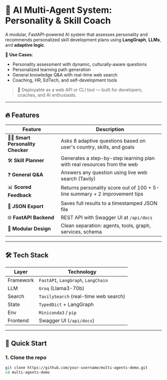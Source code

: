 # 🧠 AI Multi-Agent System: Personality & Skill Coach

A modular, FastAPI-powered AI system that assesses personality and recommends personalized skill development plans using **LangGraph**, **LLMs**, and **adaptive logic**.

🎯 **Use Cases**:
- Personality assessment with dynamic, culturally-aware questions
- Personalized learning path generation
- General knowledge Q&A with real-time web search
- Coaching, HR, EdTech, and self-development tools

> 🚀 Deployable as a web API or CLI tool — built for developers, coaches, and AI enthusiasts.

---

## 🔥 Features

| Feature | Description |
|--------|-------------|
| 🧑‍💼 **Smart Personality Checker** | Asks 8 adaptive questions based on user's country, skills, and goals |
| 🛠️ **Skill Planner** | Generates a step-by-step learning plan with real resources from the web |
| ❓ **General Q&A** | Answers any question using live web search (Tavily) |
| 📊 **Scored Feedback** | Returns personality score out of 100 + 5-line summary + 2 improvement tips |
| 💾 **JSON Export** | Saves full results to a timestamped JSON file |
| 🌐 **FastAPI Backend** | REST API with Swagger UI at `/api/docs` |
| 🧩 **Modular Design** | Clean separation: agents, tools, graph, services, schema |

---

## 🛠️ Tech Stack

| Layer | Technology |
|------|------------|
| Framework | `FastAPI`, `LangGraph`, `LangChain` |
| LLM | `Groq` (Llama3-70b) |
| Search | `TavilySearch` (real-time web search) |
| State | `TypedDict` + LangGraph |
| Env | `Miniconda3` / `pip` |
| Frontend | Swagger UI (`/api/docs`) |

---

## 🚀 Quick Start

### 1. Clone the repo
```bash
git clone https://github.com/your-username/multi-agents-demo.git
cd multi-agents-demo